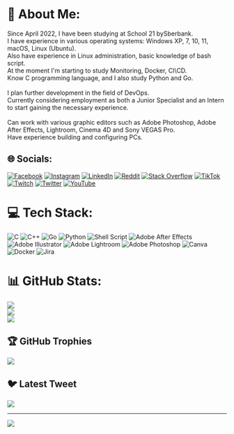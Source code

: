 # 💫 About Me:
Since April 2022, I have been studying at School 21 bySberbank. <br>I have experience in various operating systems: Windows XP, 7, 10, 11, macOS, Linux (Ubuntu). <br>Also have experience in Linux administration, basic knowledge of bash script. <br>At the moment I'm starting to study Monitoring, Docker, CI\CD.<br>Know C programming language, and I also study Python and Go.<br><br>I plan further development in the field of DevOps.<br>Currently considering employment as both a Junior Specialist and an Intern to start gaining the necessary experience.<br><br>Can work with various graphic editors such as Adobe Photoshop, Adobe After Effects, Lightroom, Cinema 4D and Sony VEGAS Pro.<br>Have experience building and configuring PCs.


## 🌐 Socials:
[![Facebook](https://img.shields.io/badge/Facebook-%231877F2.svg?logo=Facebook&logoColor=white)](https://facebook.com/kodshell) [![Instagram](https://img.shields.io/badge/Instagram-%23E4405F.svg?logo=Instagram&logoColor=white)](https://instagram.com/kodshell) [![LinkedIn](https://img.shields.io/badge/LinkedIn-%230077B5.svg?logo=linkedin&logoColor=white)](https://linkedin.com/in/mikhail-eremeev-338240266) [![Reddit](https://img.shields.io/badge/Reddit-%23FF4500.svg?logo=Reddit&logoColor=white)](https://reddit.com/user/kodshell) [![Stack Overflow](https://img.shields.io/badge/-Stackoverflow-FE7A16?logo=stack-overflow&logoColor=white)](https://stackoverflow.com/users/kodshell) [![TikTok](https://img.shields.io/badge/TikTok-%23000000.svg?logo=TikTok&logoColor=white)](https://tiktok.com/@kodshell) [![Twitch](https://img.shields.io/badge/Twitch-%239146FF.svg?logo=Twitch&logoColor=white)](https://twitch.tv/kodshell) [![Twitter](https://img.shields.io/badge/Twitter-%231DA1F2.svg?logo=Twitter&logoColor=white)](https://twitter.com/kodshell) [![YouTube](https://img.shields.io/badge/YouTube-%23FF0000.svg?logo=YouTube&logoColor=white)](https://youtube.com/@kodshell4510) 

# 💻 Tech Stack:
![C](https://img.shields.io/badge/c-%2300599C.svg?style=flat&logo=c&logoColor=white) ![C++](https://img.shields.io/badge/c++-%2300599C.svg?style=flat&logo=c%2B%2B&logoColor=white) ![Go](https://img.shields.io/badge/go-%2300ADD8.svg?style=flat&logo=go&logoColor=white) ![Python](https://img.shields.io/badge/python-3670A0?style=flat&logo=python&logoColor=ffdd54) ![Shell Script](https://img.shields.io/badge/shell_script-%23121011.svg?style=flat&logo=gnu-bash&logoColor=white) ![Adobe After Effects](https://img.shields.io/badge/Adobe%20After%20Effects-9999FF.svg?style=flat&logo=Adobe%20After%20Effects&logoColor=white) ![Adobe Illustrator](https://img.shields.io/badge/adobeillustrator-%23FF9A00.svg?style=flat&logo=adobeillustrator&logoColor=white) ![Adobe Lightroom](https://img.shields.io/badge/Adobe%20Lightroom-31A8FF.svg?style=flat&logo=Adobe%20Lightroom&logoColor=white) ![Adobe Photoshop](https://img.shields.io/badge/adobephotoshop-%2331A8FF.svg?style=flat&logo=adobephotoshop&logoColor=white) ![Canva](https://img.shields.io/badge/Canva-%2300C4CC.svg?style=flat&logo=Canva&logoColor=white) ![Docker](https://img.shields.io/badge/docker-%230db7ed.svg?style=flat&logo=docker&logoColor=white) ![Jira](https://img.shields.io/badge/jira-%230A0FFF.svg?style=flat&logo=jira&logoColor=white)
# 📊 GitHub Stats:
![](https://github-readme-stats.vercel.app/api?username=kodshell&theme=nightowl&hide_border=false&include_all_commits=false&count_private=false)<br/>
![](https://github-readme-streak-stats.herokuapp.com/?user=kodshell&theme=nightowl&hide_border=false)<br/>
![](https://github-readme-stats.vercel.app/api/top-langs/?username=kodshell&theme=nightowl&hide_border=false&include_all_commits=false&count_private=false&layout=compact)

## 🏆 GitHub Trophies
![](https://github-profile-trophy.vercel.app/?username=kodshell&theme=radical&no-frame=false&no-bg=true&margin-w=4)

## 🐦 Latest Tweet
[![](https://gtce.itsvg.in/api?username=kodshell)](https://github.com/VishwaGauravIn/github-twitter-card-embed)

---
[![](https://visitcount.itsvg.in/api?id=kodshell&icon=0&color=3)](https://visitcount.itsvg.in)

<!-- Proudly created with GPRM ( https://gprm.itsvg.in ) -->
